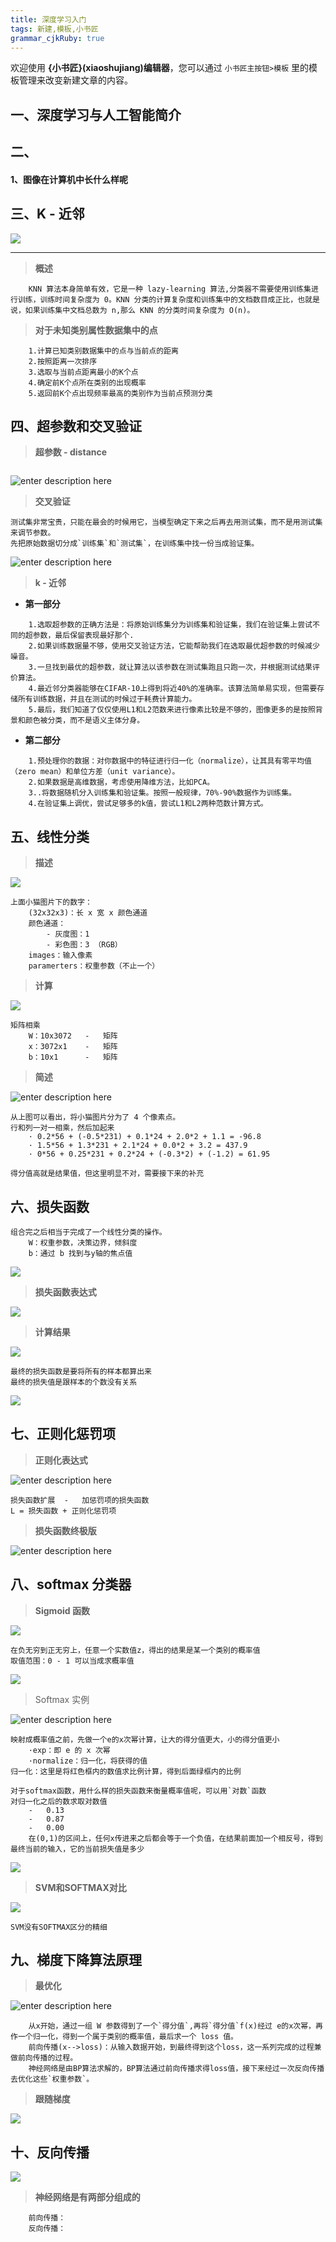 ```yaml
---
title: 深度学习入门
tags: 新建,模板,小书匠
grammar_cjkRuby: true
---
```



欢迎使用 **{小书匠}(xiaoshujiang)编辑器**，您可以通过 `小书匠主按钮>模板` 里的模板管理来改变新建文章的内容。

## 一、深度学习与人工智能简介




## 二、
#### 1、图像在计算机中长什么样呢


## 三、K - 近邻
![](./images/1574067191154.png)

----------
>**概述**
~~~
	KNN 算法本身简单有效，它是一种 lazy-learning 算法,分类器不需要使用训练集进行训练，训练时间复杂度为 0。KNN 分类的计算复杂度和训练集中的文档数目成正比，也就是说，如果训练集中文档总数为 n,那么 KNN 的分类时间复杂度为 O(n)。
~~~
>__对于未知类别属性数据集中的点__
```
	1.计算已知类别数据集中的点与当前点的距离
	2.按照距离一次排序
	3.选取与当前点距离最小的K个点
	4.确定前K个点所在类别的出现概率
	5.返回前K个点出现频率最高的类别作为当前点预测分类
```
## 四、超参数和交叉验证
>**超参数 - distance**
~~~

~~~
![enter description here](./images/1574068741460.png)

>**交叉验证**
```
测试集非常宝贵，只能在最会的时候用它，当模型确定下来之后再去用测试集，而不是用测试集来调节参数。
先把原始数据切分成`训练集`和`测试集`，在训练集中找一份当成验证集。
```
![enter description here](./images/1574068854411.png)

>**k - 近邻**
- **第一部分**
```
	1.选取超参数的正确方法是：将原始训练集分为训练集和验证集，我们在验证集上尝试不同的超参数，最后保留表现最好那个.
	2.如果训练数据量不够，使用交叉验证方法，它能帮助我们在选取最优超参数的时候减少噪音。
	3.一旦找到最优的超参数，就让算法以该参数在测试集跑且只跑一次，并根据测试结果评价算法。
	4.最近邻分类器能够在CIFAR-10上得到将近40%的准确率。该算法简单易实现，但需要存储所有训练数据，并且在测试的时候过于耗费计算能力。
	5.最后，我们知道了仅仅使用L1和L2范数来进行像素比较是不够的，图像更多的是按照背景和颜色被分类，而不是语义主体分身。
```
- **第二部分**
```
	1.预处理你的数据：对你数据中的特征进行归一化（normalize），让其具有零平均值（zero mean）和单位方差（unit variance）。
	2.如果数据是高维数据，考虑使用降维方法，比如PCA。
	3..将数据随机分入训练集和验证集。按照一般规律，70%-90%数据作为训练集。
	4.在验证集上调优，尝试足够多的k值，尝试L1和L2两种范数计算方式。
```
## 五、线性分类
>**描述**

![](./images/1574070032750.png)
```
上面小猫图片下的数字：
	(32x32x3)：长 x 宽 x 颜色通道
	颜色通道：
		- 灰度图：1
		- 彩色图：3 （RGB）
	images：输入像素
	paramerters：权重参数（不止一个）
```
>**计算**

![](./images/1574070465225.png)
```
矩阵相乘
	W：10x3072	-	矩阵
	x：3072x1	-	矩阵
	b：10x1		-	矩阵
```
>**简述**

![enter description here](./images/1574070920127.png)
```
从上图可以看出，将小猫图片分为了 4 个像素点。
行和列一对一相乘，然后加起来
	· 0.2*56 + (-0.5*231) + 0.1*24 + 2.0*2 + 1.1 = -96.8
	· 1.5*56 + 1.3*231 + 2.1*24 + 0.0*2 + 3.2 = 437.9
	· 0*56 + 0.25*231 + 0.2*24 + (-0.3*2) + (-1.2) = 61.95
	
得分值高就是结果值，但这里明显不对，需要接下来的补充
```
## 六、损失函数
```
组合完之后相当于完成了一个线性分类的操作。
	W：权重参数，决策边界，倾斜度
	b：通过 b 找到与y轴的焦点值
```
![](./images/1574071740337.png)

>**损失函数表达式**

![](./images/1574071995006.png)
>**计算结果**

![](./images/1574072477370.png)
```
最终的损失函数是要将所有的样本都算出来
最终的损失值是跟样本的个数没有关系
```
![](./images/1574072587402.png)

## 七、正则化惩罚项

>**正则化表达式**

![enter description here](./images/1574073176757.png)
```
损失函数扩展	-	加惩罚项的损失函数
L = 损失函数 + 正则化惩罚项
```
>**损失函数终极版**

![enter description here](./images/1574073419778.png)

## 八、softmax 分类器

>**Sigmoid 函数**

![](./images/1574073679474.png)
```
在负无穷到正无穷上，任意一个实数值z，得出的结果是某一个类别的概率值
取值范围：0 - 1 可以当成求概率值
```
![](./images/1574074000667.png)

>Softmax 实例

![enter description here](./images/1574074082665.png)
```
映射成概率值之前，先做一个e的x次幂计算，让大的得分值更大，小的得分值更小
	·exp：即 e 的 x 次幂
	·normalize：归一化，将获得的值
归一化：这里是将红色框内的数值求比例计算，得到后面绿框内的比例

对于softmax函数，用什么样的损失函数来衡量概率值呢，可以用`对数`函数
对归一化之后的数求取对数值
	-	0.13
	-	0.87
	-	0.00
	在(0,1)的区间上，任何x传进来之后都会等于一个负值，在结果前面加一个相反号，得到最终当前的输入，它的当前损失值是多少
```
![](./images/1574074840368.png)

>**SVM和SOFTMAX对比**

![](./images/1574075520660.png)

```
SVM没有SOFTMAX区分的精细
```
## 九、梯度下降算法原理
>**最优化**

![enter description here](./images/1574079605389.png)
```
	从x开始，通过一组 W 参数得到了一个`得分值`,再将`得分值`f(x)经过 e的x次幂，再作一个归一化，得到一个属于类别的概率值，最后求一个 loss 值。
	前向传播(x-->loss)：从输入数据开始，到最终得到这个loss，这一系列完成的过程兼做前向传播的过程。
	神经网络是由BP算法求解的，BP算法通过前向传播求得loss值，接下来经过一次反向传播去优化这些`权重参数`。
```
>**跟随梯度**

![](./images/1574080310376.png)

## 十、反向传播
![](./images/1574080406417.png)
>**神经网络是有两部分组成的**

```
	前向传播：
	反向传播：
```
